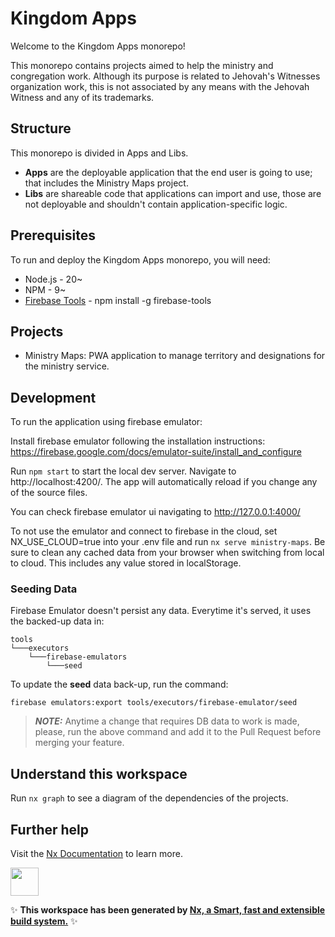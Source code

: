 # Kingdom Apps

Welcome to the Kingdom Apps monorepo!

This monorepo contains projects aimed to help the ministry and congregation work.
Although its purpose is related to Jehovah's Witnesses organization work, this is not associated by any means with the
Jehovah Witness and any of its trademarks.

## Structure

This monorepo is divided in Apps and Libs.

- **Apps** are the deployable application that the end user is going to use; that includes the Ministry Maps project.
- **Libs** are shareable code that applications can import and use, those are not deployable and shouldn't contain application-specific logic.

## Prerequisites

To run and deploy the Kingdom Apps monorepo, you will need:

- Node.js - 20~
- NPM - 9~
- [Firebase Tools](https://github.com/firebase/firebase-tools) - npm install -g firebase-tools

## Projects

- Ministry Maps: PWA application to manage territory and designations for the ministry service.

## Development

To run the application using firebase emulator:

Install firebase emulator following the installation instructions: https://firebase.google.com/docs/emulator-suite/install_and_configure

Run `npm start` to start the local dev server. Navigate to http://localhost:4200/. The app will automatically reload if you change any of the source files.

You can check firebase emulator ui navigating to http://127.0.0.1:4000/

To not use the emulator and connect to firebase in the cloud, set NX_USE_CLOUD=true into your .env file and run `nx serve ministry-maps`. Be sure to clean any cached data from your browser when switching from local to cloud. This includes any value stored in localStorage.

### Seeding Data

Firebase Emulator doesn't persist any data.
Everytime it's served, it uses the backed-up data in:
```
tools 
└───executors
    └───firebase-emulators
        └───seed
```

To update the **seed** data back-up, run the command:

`firebase emulators:export tools/executors/firebase-emulator/seed`

> **_NOTE:_** Anytime a change that requires DB data to work is made, please, run the above command and add it to the Pull Request before merging your feature.

## Understand this workspace

Run `nx graph` to see a diagram of the dependencies of the projects.

## Further help

Visit the [Nx Documentation](https://nx.dev) to learn more.

<a href="https://nx.dev" target="_blank" rel="noreferrer"><img src="https://raw.githubusercontent.com/nrwl/nx/master/images/nx-logo.png" width="45"></a>

✨ **This workspace has been generated by [Nx, a Smart, fast and extensible build system.](https://nx.dev)** ✨
